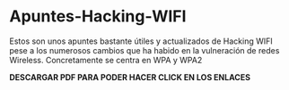 # Apuntes-Hacking-WIFI
Estos son unos apuntes bastante útiles y actualizados de Hacking WIFI pese a los numerosos cambios que ha habido en la vulneración de redes Wireless. Concretamente se centra en WPA y WPA2

**DESCARGAR PDF PARA PODER HACER CLICK EN LOS ENLACES**
